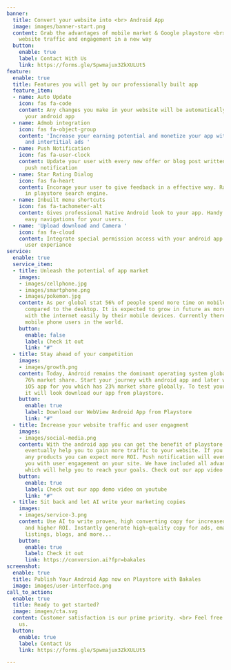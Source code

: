 ```yaml
---
banner:
  title: Convert your website into <br> Android App
  image: images/banner-start.png
  content: Grab the advantages of mobile market & Google playstore <br> Increase your
    website traffic and engagement in a new way
  button:
    enable: true
    label: Contact With Us
    link: https://forms.gle/Spwmajux3ZkXULUt5
feature:
  enable: true
  title: Features you will get by our professionally built app
  feature_item:
  - name: Auto Update
    icon: fas fa-code
    content: Any changes you make in your website will be automatically updated in
      your android app
  - name: Admob integration
    icon: fas fa-object-group
    content: 'Increase your earning potential and monetize your app with google banner
      and intertitial ads '
  - name: Push Notification
    icon: fas fa-user-clock
    content: Update your user with every new offer or blog post written by you with
      push notification
  - name: Star Rating Dialog
    icon: fas fa-heart
    content: Encorage your user to give feedback in a effective way. Rank your app
      in playstore search engine.
  - name: Inbuilt menu shortcuts
    icon: fas fa-tachometer-alt
    content: Gives professional Native Android look to your app. Handy shortcuts for
      easy navigations for your users.
  - name: 'Upload download and Camera '
    icon: fas fa-cloud
    content: Integrate special permission access with your android app for the smooth
      user experiance
service:
  enable: true
  service_item:
  - title: Unleash the potential of app market
    images:
    - images/cellphone.jpg
    - images/smartphone.png
    - images/pokemon.jpg
    content: As per global stat 56% of people spend more time on mobile device as
      compared to the desktop. It is expected to grow in future as more peoples connect
      with the internet easily by their mobile devices. Currently there are 1.46 billion
      mobile phone users in the world.
    button:
      enable: false
      label: Check it out
      link: "#"
  - title: Stay ahead of your competition
    images:
    - images/growth.png
    content: Today, Android remains the dominant operating system globally, with a
      76% market share. Start your journey with android app and later we can make
      iOS app for you which has 23% market share globally. To test your website how
      it will look download our app from playstore.
    button:
      enable: true
      label: Download our WebView Android App from Playstore
      link: "#"
  - title: Increase your website traffic and user engagment
    images:
    - images/social-media.png
    content: With the android app you can get the benefit of playstore ASO which will
      eventually help you to gain more traffic to your website. If you are selling
      any products you can expect more ROI. Push notification will eventually help
      you with user engagement on your site. We have included all advanced features
      which will help you to reach your goals. Check out our app video on youtube
    button:
      enable: true
      label: Check out our app demo video on youtube
      link: "#"
  - title: Sit back and let AI write your marketing copies
    images:
    - images/service-3.png
    content: Use AI to write proven, high converting copy for increased conversions
      and higher ROI. Instantly generate high-quality copy for ads, emails, websites,
      listings, blogs, and more...
    button:
      enable: true
      label: Check it out
      link: https://conversion.ai?fpr=bakales
screenshot:
  enable: true
  title: Publish Your Android App now on Playstore with Bakales
  image: images/user-interface.png
call_to_action:
  enable: true
  title: Ready to get started?
  image: images/cta.svg
  content: Customer satisfaction is our prime priority. <br> Feel free to contact
    us.
  button:
    enable: true
    label: Contact Us
    link: https://forms.gle/Spwmajux3ZkXULUt5

---
```

